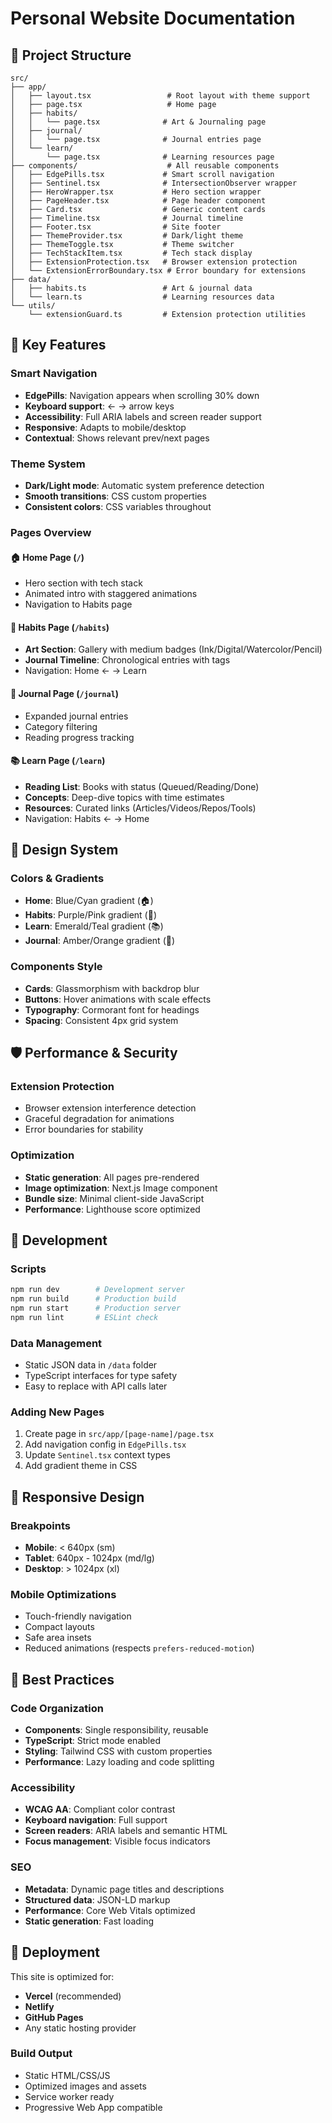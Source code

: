 # Personal Website Documentation

## 📁 Project Structure

```
src/
├── app/
│   ├── layout.tsx                 # Root layout with theme support
│   ├── page.tsx                   # Home page
│   ├── habits/
│   │   └── page.tsx              # Art & Journaling page
│   ├── journal/
│   │   └── page.tsx              # Journal entries page
│   └── learn/
│       └── page.tsx              # Learning resources page
├── components/                    # All reusable components
│   ├── EdgePills.tsx             # Smart scroll navigation
│   ├── Sentinel.tsx              # IntersectionObserver wrapper
│   ├── HeroWrapper.tsx           # Hero section wrapper
│   ├── PageHeader.tsx            # Page header component
│   ├── Card.tsx                  # Generic content cards
│   ├── Timeline.tsx              # Journal timeline
│   ├── Footer.tsx                # Site footer
│   ├── ThemeProvider.tsx         # Dark/light theme
│   ├── ThemeToggle.tsx           # Theme switcher
│   ├── TechStackItem.tsx         # Tech stack display
│   ├── ExtensionProtection.tsx   # Browser extension protection
│   └── ExtensionErrorBoundary.tsx # Error boundary for extensions
├── data/
│   ├── habits.ts                 # Art & journal data
│   └── learn.ts                  # Learning resources data
└── utils/
    └── extensionGuard.ts         # Extension protection utilities
```

## 🚀 Key Features

### Smart Navigation
- **EdgePills**: Navigation appears when scrolling 30% down
- **Keyboard support**: ← → arrow keys
- **Accessibility**: Full ARIA labels and screen reader support
- **Responsive**: Adapts to mobile/desktop
- **Contextual**: Shows relevant prev/next pages

### Theme System
- **Dark/Light mode**: Automatic system preference detection
- **Smooth transitions**: CSS custom properties
- **Consistent colors**: CSS variables throughout

### Pages Overview

#### 🏠 Home Page (`/`)
- Hero section with tech stack
- Animated intro with staggered animations
- Navigation to Habits page

#### 🎨 Habits Page (`/habits`)
- **Art Section**: Gallery with medium badges (Ink/Digital/Watercolor/Pencil)
- **Journal Timeline**: Chronological entries with tags
- Navigation: Home ← → Learn

#### 📖 Journal Page (`/journal`)
- Expanded journal entries
- Category filtering
- Reading progress tracking

#### 📚 Learn Page (`/learn`)
- **Reading List**: Books with status (Queued/Reading/Done)
- **Concepts**: Deep-dive topics with time estimates
- **Resources**: Curated links (Articles/Videos/Repos/Tools)
- Navigation: Habits ← → Home

## 🎨 Design System

### Colors & Gradients
- **Home**: Blue/Cyan gradient (🏠)
- **Habits**: Purple/Pink gradient (🎨)
- **Learn**: Emerald/Teal gradient (📚)
- **Journal**: Amber/Orange gradient (📖)

### Components Style
- **Cards**: Glassmorphism with backdrop blur
- **Buttons**: Hover animations with scale effects
- **Typography**: Cormorant font for headings
- **Spacing**: Consistent 4px grid system

## 🛡️ Performance & Security

### Extension Protection
- Browser extension interference detection
- Graceful degradation for animations
- Error boundaries for stability

### Optimization
- **Static generation**: All pages pre-rendered
- **Image optimization**: Next.js Image component
- **Bundle size**: Minimal client-side JavaScript
- **Performance**: Lighthouse score optimized

## 🔧 Development

### Scripts
```bash
npm run dev        # Development server
npm run build      # Production build
npm run start      # Production server
npm run lint       # ESLint check
```

### Data Management
- Static JSON data in `/data` folder
- TypeScript interfaces for type safety
- Easy to replace with API calls later

### Adding New Pages
1. Create page in `src/app/[page-name]/page.tsx`
2. Add navigation config in `EdgePills.tsx`
3. Update `Sentinel.tsx` context types
4. Add gradient theme in CSS

## 📱 Responsive Design

### Breakpoints
- **Mobile**: < 640px (sm)
- **Tablet**: 640px - 1024px (md/lg)
- **Desktop**: > 1024px (xl)

### Mobile Optimizations
- Touch-friendly navigation
- Compact layouts
- Safe area insets
- Reduced animations (respects `prefers-reduced-motion`)

## 🌟 Best Practices

### Code Organization
- **Components**: Single responsibility, reusable
- **TypeScript**: Strict mode enabled
- **Styling**: Tailwind CSS with custom properties
- **Performance**: Lazy loading and code splitting

### Accessibility
- **WCAG AA**: Compliant color contrast
- **Keyboard navigation**: Full support
- **Screen readers**: ARIA labels and semantic HTML
- **Focus management**: Visible focus indicators

### SEO
- **Metadata**: Dynamic page titles and descriptions
- **Structured data**: JSON-LD markup
- **Performance**: Core Web Vitals optimized
- **Static generation**: Fast loading

## 🚀 Deployment

This site is optimized for:
- **Vercel** (recommended)
- **Netlify**
- **GitHub Pages**
- Any static hosting provider

### Build Output
- Static HTML/CSS/JS
- Optimized images and assets
- Service worker ready
- Progressive Web App compatible
